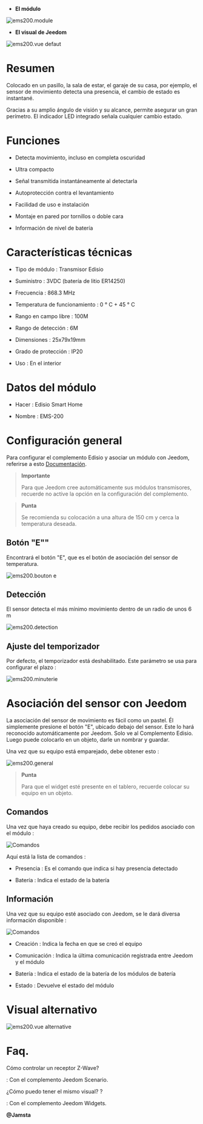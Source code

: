 -   **El módulo**

![ems200.module](images/ems200/ems200.module.jpg)

-   **El visual de Jeedom**

![ems200.vue defaut](images/ems200/ems200.vue-defaut.jpg)

Resumen 
======

Colocado en un pasillo, la sala de estar, el garaje de su casa, por ejemplo,
el sensor de movimiento detecta una presencia, el cambio de estado es
instantané.

Gracias a su amplio ángulo de visión y su alcance, permite asegurar
un gran perímetro. El indicador LED integrado señala cualquier cambio
estado.

Funciones 
=========

-   Detecta movimiento, incluso en completa oscuridad

-   Ultra compacto

-   Señal transmitida instantáneamente al detectarla

-   Autoprotección contra el levantamiento

-   Facilidad de uso e instalación

-   Montaje en pared por tornillos o doble cara

-   Información de nivel de batería

Características técnicas 
===========================

-   Tipo de módulo : Transmisor Edisio

-   Suministro : 3VDC (batería de litio ER14250)

-   Frecuencia : 868.3 MHz

-   Temperatura de funcionamiento : 0 ° C + 45 ° C

-   Rango en campo libre : 100M

-   Rango de detección : 6M

-   Dimensiones : 25x79x19mm

-   Grado de protección : IP20

-   Uso : En el interior

Datos del módulo 
=================

-   Hacer : Edisio Smart Home

-   Nombre : EMS-200

Configuración general 
======================

Para configurar el complemento Edisio y asociar un módulo con Jeedom,
referirse a esto
[Documentación](https://www.jeedom.fr/doc/documentation/plugins/edisio/es_ES/edisio.html).

> **Importante**
>
> Para que Jeedom cree automáticamente sus módulos transmisores, recuerde
> no active la opción en la configuración del complemento.

> **Punta**
>
> Se recomienda su colocación a una altura de 150 cm y cerca
> la temperatura deseada.

Botón "E"" 
----------

Encontrará el botón "E", que es el botón de asociación del sensor
de temperatura.

![ems200.bouton e](images/ems200/ems200.bouton-e.jpg)

Detección 
---------

El sensor detecta el más mínimo movimiento dentro de un radio de unos 6 m

![ems200.detection](images/ems200/ems200.detection.jpg)

Ajuste del temporizador 
-----------------------

Por defecto, el temporizador está deshabilitado. Este parámetro se usa para configurar
el plazo :

![ems200.minuterie](images/ems200/ems200.minuterie.jpg)

Asociación del sensor con Jeedom 
===============================

La asociación del sensor de movimiento es fácil como un pastel. Él
simplemente presione el botón "E", ubicado debajo del sensor. Este lo hará
reconocido automáticamente por Jeedom. Solo ve al
Complemento Edisio. Luego puede colocarlo en un objeto, darle un
nombrar y guardar.

Una vez que su equipo está emparejado, debe obtener esto :

![ems200.general](images/ems200/ems200.general.jpg)

> **Punta**
>
> Para que el widget esté presente en el tablero, recuerde colocar
> su equipo en un objeto.

Comandos 
---------

Una vez que haya creado su equipo, debe recibir los pedidos
asociado con el módulo :

![Comandos](images/ems200/ems200.commande.jpg)

Aquí está la lista de comandos :

-   Presencia : Es el comando que indica si hay presencia
    detectado

-   Batería : Indica el estado de la batería

Información 
------------

Una vez que su equipo esté asociado con Jeedom, se le dará diversa información
disponible :

![Comandos](images/ems200/ems200.informations.jpg)

-   Creación : Indica la fecha en que se creó el equipo

-   Comunicación : Indica la última comunicación registrada entre
    Jeedom y el módulo

-   Batería : Indica el estado de la batería de los módulos de batería

-   Estado : Devuelve el estado del módulo

Visual alternativo 
=================

![ems200.vue alternative](images/ems200/ems200.vue-alternative.jpg)

Faq. 
======

Cómo controlar un receptor Z-Wave?

:   Con el complemento Jeedom Scenario.

¿Cómo puedo tener el mismo visual? ?

:   Con el complemento Jeedom Widgets.

**@Jamsta**
